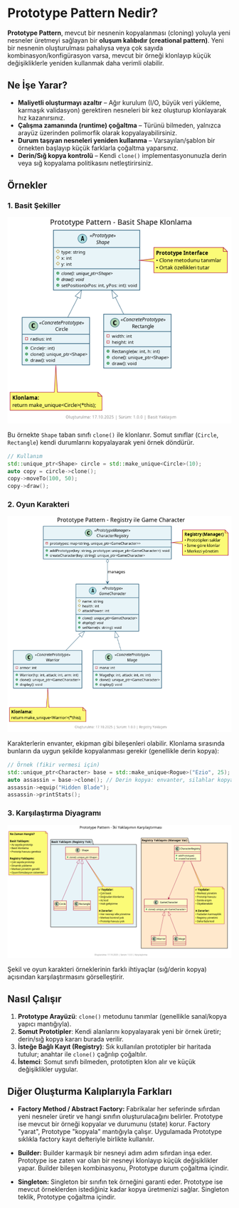 # Prototype Pattern Nedir?

**Prototype Pattern**, mevcut bir nesnenin kopyalanması (cloning) yoluyla yeni nesneler üretmeyi sağlayan bir **oluşum kalıbıdır (creational pattern)**. Yeni bir nesnenin oluşturulması pahalıysa veya çok sayıda kombinasyon/konfigürasyon varsa, mevcut bir örneği klonlayıp küçük değişikliklerle yeniden kullanmak daha verimli olabilir.

## Ne İşe Yarar?

- **Maliyetli oluşturmayı azaltır** – Ağır kurulum (I/O, büyük veri yükleme, karmaşık validasyon) gerektiren nesneleri bir kez oluşturup klonlayarak hız kazanırsınız.
- **Çalışma zamanında (runtime) çoğaltma** – Türünü bilmeden, yalnızca arayüz üzerinden polimorfik olarak kopyalayabilirsiniz.
- **Durum taşıyan nesneleri yeniden kullanma** – Varsayılan/şablon bir örnekten başlayıp küçük farklarla çoğaltma yaparsınız.
- **Derin/Sığ kopya kontrolü** – Kendi `clone()` implementasyonunuzla derin veya sığ kopyalama politikasını netleştirirsiniz.

## Örnekler

### 1. Basit Şekiller

![Basic Shape Prototype](./basic_shape/diagram.png)

Bu örnekte `Shape` taban sınıfı `clone()` ile klonlanır. Somut sınıflar (`Circle`, `Rectangle`) kendi durumlarını kopyalayarak yeni örnek döndürür.

```cpp
// Kullanım
std::unique_ptr<Shape> circle = std::make_unique<Circle>(10);
auto copy = circle->clone();
copy->moveTo(100, 50);
copy->draw();
```

### 2. Oyun Karakteri

![Game Character Prototype](./game_character/diagram.png)

Karakterlerin envanter, ekipman gibi bileşenleri olabilir. Klonlama sırasında bunların da uygun şekilde kopyalanması gerekir (genellikle derin kopya):

```cpp
// Örnek (fikir vermesi için)
std::unique_ptr<Character> base = std::make_unique<Rogue>("Ezio", 25);
auto assassin = base->clone(); // Derin kopya: envanter, silahlar kopyalanır
assassin->equip("Hidden Blade");
assassin->printStats();
```

### 3. Karşılaştırma Diyagramı

![Prototype Comparison](./game_shape_diff/diagram.png)

Şekil ve oyun karakteri örneklerinin farklı ihtiyaçlar (sığ/derin kopya) açısından karşılaştırmasını görselleştirir.

## Nasıl Çalışır

1. **Prototype Arayüzü**: `clone()` metodunu tanımlar (genellikle sanal/kopya yapıcı mantığıyla).
2. **Somut Prototipler**: Kendi alanlarını kopyalayarak yeni bir örnek üretir; derin/sığ kopya kararı burada verilir.
3. **İsteğe Bağlı Kayıt (Registry)**: Sık kullanılan prototipler bir haritada tutulur; anahtar ile `clone()` çağrılıp çoğaltılır.
4. **İstemci**: Somut sınıfı bilmeden, prototipten klon alır ve küçük değişiklikler uygular.

## Diğer Oluşturma Kalıplarıyla Farkları

- **Factory Method / Abstract Factory:** Fabrikalar her seferinde sıfırdan yeni nesneler üretir ve hangi sınıfın oluşturulacağını belirler. Prototype ise mevcut bir örneği kopyalar ve durumunu (state) korur. Factory "yarat", Prototype "kopyala" mantığıyla çalışır. Uygulamada Prototype sıklıkla factory kayıt defteriyle birlikte kullanılır.

- **Builder:** Builder karmaşık bir nesneyi adım adım sıfırdan inşa eder. Prototype ise zaten var olan bir nesneyi klonlayıp küçük değişiklikler yapar. Builder bileşen kombinasyonu, Prototype durum çoğaltma içindir.

- **Singleton:** Singleton bir sınıfın tek örneğini garanti eder. Prototype ise mevcut örneklerden istediğiniz kadar kopya üretmenizi sağlar. Singleton teklik, Prototype çoğaltma içindir.
